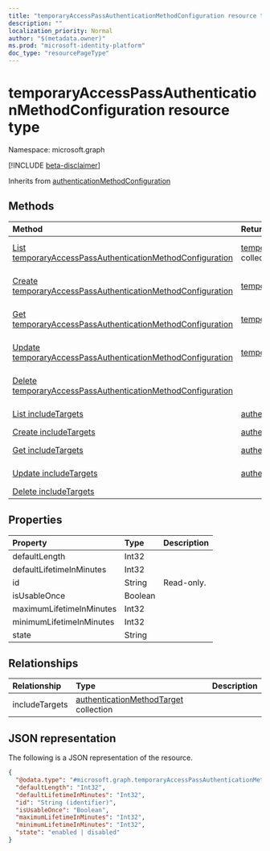```yaml
---
title: "temporaryAccessPassAuthenticationMethodConfiguration resource type"
description: ""
localization_priority: Normal
author: "$(metadata.owner)"
ms.prod: "microsoft-identity-platform"
doc_type: "resourcePageType"
---
```


# temporaryAccessPassAuthenticationMethodConfiguration resource type

Namespace: microsoft.graph

[!INCLUDE [beta-disclaimer](../../includes/beta-disclaimer.md)]

Inherits from [authenticationMethodConfiguration](authenticationmethodconfiguration.md)

## Methods

| Method                                                                                                                               | Return Type                                                                                                                | Description                                                                                         |
| :----------------------------------------------------------------------------------------------------------------------------------- | :------------------------------------------------------------------------------------------------------------------------- | :-------------------------------------------------------------------------------------------------- |
| [List temporaryAccessPassAuthenticationMethodConfiguration](../api/temporaryaccesspassauthenticationmethodconfiguration-list.md)     | [temporaryAccessPassAuthenticationMethodConfiguration](temporaryAccessPassAuthenticationMethodConfiguration.md) collection | List properties and relationships of a temporaryAccessPassAuthenticationMethodConfiguration object. |
| [Create temporaryAccessPassAuthenticationMethodConfiguration](../api/temporaryaccesspassauthenticationmethodconfiguration-create.md) | [temporaryAccessPassAuthenticationMethodConfiguration](temporaryAccessPassAuthenticationMethodConfiguration.md)            | Create a new temporaryAccessPassAuthenticationMethodConfiguration object.                           |
| [Get temporaryAccessPassAuthenticationMethodConfiguration](../api/temporaryaccesspassauthenticationmethodconfiguration-get.md)       | [temporaryAccessPassAuthenticationMethodConfiguration](temporaryAccessPassAuthenticationMethodConfiguration.md)            | Read properties and relationships of a temporaryAccessPassAuthenticationMethodConfiguration object. |
| [Update temporaryAccessPassAuthenticationMethodConfiguration](../api/temporaryaccesspassauthenticationmethodconfiguration-update.md) | [temporaryAccessPassAuthenticationMethodConfiguration](temporaryAccessPassAuthenticationMethodConfiguration.md)            | Update the properties of a temporaryAccessPassAuthenticationMethodConfiguration object.             |
| [Delete temporaryAccessPassAuthenticationMethodConfiguration](../api/temporaryaccesspassauthenticationmethodconfiguration-delete.md) |                                                                                                                            | Delete a temporaryAccessPassAuthenticationMethodConfiguration object.                               |
| [List includeTargets](../api/temporaryaccesspassauthenticationmethodconfiguration-list-includetargets.md)                            | [authenticationMethodTarget](../resources/-authenticationmethodtarget.md)                                                  | Get the authenticationMethodTarget objects from an includeTargets navigation property.              |
| [Create includeTargets](../api/temporaryaccesspassauthenticationmethodconfiguration-post-includetargets.md)                          | [authenticationMethodTarget](../resources/-authenticationmethodtarget.md)                                                  | Create a new authenticationMethodTarget object.                                                     |
| [Get includeTargets](../api/temporaryaccesspassauthenticationmethodconfiguration-get-includetargets.md)                              | [authenticationMethodTarget](../resources/-authenticationmethodtarget.md)                                                  | Read the properties and relationships of an authenticationMethodTarget object.                      |
| [Update includeTargets](../api/temporaryaccesspassauthenticationmethodconfiguration-update-includetargets.md)                        | [authenticationMethodTarget](../resources/-authenticationmethodtarget.md)                                                  | Update the properties of an authenticationMethodTarget object.                                      |
| [Delete includeTargets](../api/temporaryaccesspassauthenticationmethodconfiguration-delete-includetargets.md)                        |                                                                                                                            | Delete an authenticationMethodTarget object.                                                        |

## Properties

| Property                 | Type    | Description |
| :----------------------- | :------ | :---------- |
| defaultLength            | Int32   |             |
| defaultLifetimeInMinutes | Int32   |             |
| id                       | String  | Read-only.  |
| isUsableOnce             | Boolean |             |
| maximumLifetimeInMinutes | Int32   |             |
| minimumLifetimeInMinutes | Int32   |             |
| state                    | String  |             |

## Relationships

| Relationship   | Type                                                                                | Description |
| :------------- | :---------------------------------------------------------------------------------- | :---------- |
| includeTargets | [authenticationMethodTarget](../resources/authenticationmethodtarget.md) collection |             |

## JSON representation

The following is a JSON representation of the resource.

<!-- {
  "blockType": "resource",
  "keyProperty": "id",
  "@odata.type": "microsoft.graph.temporaryAccessPassAuthenticationMethodConfiguration",
  "baseType": "microsoft.graph.authenticationMethodConfiguration",
  "openType": False
}
-->

```json
{
  "@odata.type": "#microsoft.graph.temporaryAccessPassAuthenticationMethodConfiguration",
  "defaultLength": "Int32",
  "defaultLifetimeInMinutes": "Int32",
  "id": "String (identifier)",
  "isUsableOnce": "Boolean",
  "maximumLifetimeInMinutes": "Int32",
  "minimumLifetimeInMinutes": "Int32",
  "state": "enabled | disabled"
}
```
